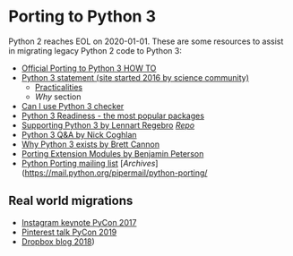 # Porting to Python 3

Python 2 reaches EOL on 2020-01-01. These are some resources to assist in migrating legacy Python 2 code to Python 3:

- [Official Porting to Python 3 HOW TO](https://docs.python.org/3/howto/pyporting.html)
- [Python 3 statement (site started 2016 by science community)](https://python3statement.org)
    - [Practicalities](https://python3statement.org/practicalities/)
    - *Why* section
- [Can I use Python 3 checker](https://caniusepython3.com/)
- [Python 3 Readiness - the most popular packages](http://py3readiness.org/)
- [Supporting Python 3 by Lennart Regebro](http://python3porting.com/) [*Repo*](https://github.com/regebro/supporting-python-3)
- [Python 3 Q&A by Nick Coghlan](https://ncoghlan-devs-python-notes.readthedocs.io/en/latest/python3/questions_and_answers.html)
- [Why Python 3 exists by Brett Cannon](https://snarky.ca/why-python-3-exists/)
- [Porting Extension Modules by Benjamin Peterson](https://docs.python.org/3/howto/cporting.html#cporting-howto)
- [Python Porting mailing list](https://mail.python.org/mailman/listinfo/python-porting) [*Archives*](https://mail.python.org/pipermail/python-porting/

## Real world migrations

- [Instagram keynote PyCon 2017](https://www.youtube.com/watch?v=66XoCk79kjM)
- [Pinterest talk PyCon 2019](https://www.youtube.com/watch?v=e1vqfBEAkNA)
- [Dropbox blog 2018](https://blogs.dropbox.com/tech/2018/09/how-we-rolled-out-one-of-the-largest-python-3-migrations-ever/))
